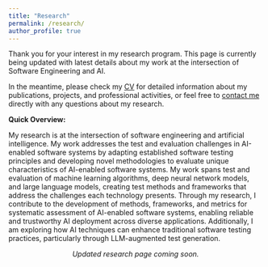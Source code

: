 ```yaml
---
title: "Research"
permalink: /research/
author_profile: true
---
```


Thank you for your interest in my research program. This page is currently being updated with latest details about my work at the intersection of Software Engineering and AI.

In the meantime, please check my [CV]([files/CV_Jagan.pdf](https://cjaganmohan.github.io/files/CV_Jagan.pdf)) for detailed information about my publications, projects, and professional activities, or feel free to [contact me](mailto:jagan@vt.edu) directly with any questions about my research.

**Quick Overview:**

My research is at the intersection of software engineering and artificial intelligence. My work addresses the test and evaluation challenges in AI-enabled software systems by adapting established software testing principles and developing novel methodologies to evaluate unique characteristics of AI-enabled software systems. My work spans test and evaluation of machine learning algorithms, deep neural network models, and large language models, creating test methods and frameworks that address the challenges each technology presents. Through my research, I contribute to the development of methods, frameworks, and metrics for systematic assessment of AI-enabled software systems, enabling reliable and trustworthy AI deployment across diverse applications. Additionally, I am exploring how AI techniques can enhance traditional software testing practices, particularly through LLM-augmented test generation.


<p align="center"><em>Updated research page coming soon.</em></p>



<!--

My research interest is at the intersection of software engineering and artificial intelligence (AI) and deals with the problem of establishing standards, measurements, and safeguards for AI-enabled software systems (AI systems). My research aims to address quality challenges in AI systems using software engineering principles and methodologies to guarantee trustworthy and responsible AI systems. I am particularly interested in advancing the state of the art in evaluating AI systems and developing methods, approaches, and tools to test and ensure that AI systems are safe, secure and reliable.

My research is at the intersection of Software Engineering (SE) and Artificial Intelligence (AI), focusing on addressing the software engineering challenges in the AI system development lifecycle. My current focus is on developing approaches to test and evaluate ML-enabled systems across its lifecycle.
# Recent Projects 

## Fairness Testing
Machine Learning (ML) models derive their decision logic from a dataset. Bias from the dataset could be introduced to the model across the ML model development lifecycle. This project presents a ***model-agnostic approach*** to perform ***fairness testing*** of ML models. We presented a combinatorial approach to test pre-trained ML models for individual fairness violations. [(preprint)](https://cjaganmohan.github.io/files/A_Combinatorial_Approach_to_Fairness_Testing_of-Machine_Learning_Models.pdf)

## Explainable AI (XAI)

### Adopting a software fault localization approach for XAI
To develop an explainable AI (XAI) tool that shall produce explanations for decisions made by Deep Neural Network (DNN) models. The explanation can help engineers determine the cause of incorrect decisions of an DNN model (i.e., debugging an DNN model). Conceptually, **deriving a local explanation** for a model’s decision (XAI) is **similar to software fault localization**, a well-studied problem in software engineering.  In this project, I proposed an approach that adopts an existing software fault localization technique and produce explanations for decisions made by DNN models. -- [(preprint)](https://cjaganmohan.github.io/files/XAI_Tool_pre_print_IWCT_2021.pdf), [(video)](https://www.youtube.com/watch?v=uGdJnsvC7m4) 

### Causality based approach for XAI
A causality-based approach to explain model's outcomes. The presented approach aims to provide two sets of explanations: Given a model and its outcomes, the causal-inference-based approach can provide explanations of how different parameters contribute to a model's decision. Furthermore, the explanations generated using our approach enable practitioners to understand and quantify the impact of each parameter on the model's outcome.


## Test Input Generation for Testing DNN models
Generating data to test AI systems, particularly for image-based AI systems such as autonomous driving systems, is a time-consuming and expensive process. In this project we propose a combinatorial approach to generate test data (images) to test Deep Neural Network (DNN) models used in autonomous driving cars. Each test input represents a combination of image transformations, and can be used to produce a test image. We conducted an experimental evaluation of our approach on three DNN models that are used in the Udacity challenge. Results suggest that combinatorial testing can be effectively applied, and the proposed approach detects a significant number of inconsistent (or undesired) behaviors in pre-trained DNN models developed to predict the steering angle of a car.  -- [(preprint)](https://cjaganmohan.github.io/files/Testing_DNN_pre_print_IWCT_2021.pdf), [(video)](https://www.youtube.com/watch?v=978CwhOWG54)

## Test cost reduction
Many machine learning algorithms examine large amounts of data to discover insights from hidden patterns. Testing these algorithms can be expensive and time- consuming. There is a need to speed up the testing process, especially in an agile development process, where testing is frequently performed. One approach is to replace big datasets with smaller datasets produced by random sampling. In this project, we report a set of experiments that are designed to evaluate the effectiveness of using reduced datasets produced by random sampling for testing machine learning algorithms. Results suggest that reduced datasets can be used to accelerate the testing phase of ML applications while largely preserving the fault detection effectiveness of the original datasets. -- [(preprint)](https://cjaganmohan.github.io/files/Effectiveness_of_dataset_reduction_pre_print_AITest2020.pdf), [(video)](https://www.youtube.com/watch?v=j_4Nz04hmbM)

-->




